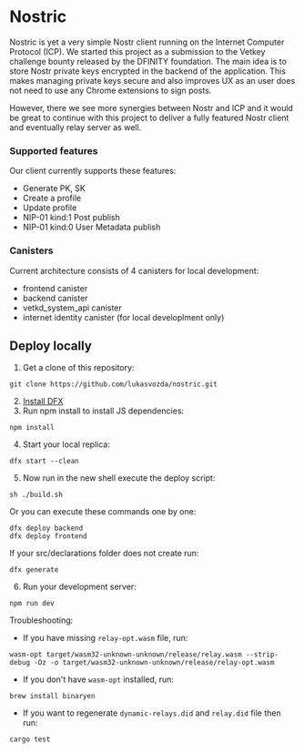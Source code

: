 # Nostric

Nostric is yet a very simple Nostr client running on the Internet Computer Protocol (ICP). We started this project as a submission to the Vetkey challenge bounty released by the DFINITY foundation. The main idea is to store Nostr private keys encrypted in the backend of the application. This makes managing private keys secure and also improves UX as an user does not need to use any Chrome extensions to sign posts.

However, there we see more synergies between Nostr and ICP and it would be great to continue with this project to deliver a fully featured Nostr client and eventually relay server as well.
### Supported features
Our client currently supports these features:
- Generate PK, SK
- Create a profile
- Update profile
- NIP-01 kind:1 Post publish
- NIP-01 kind:0 User Metadata publish

### Canisters
Current architecture consists of 4 canisters for local development:
- frontend canister
- backend canister
- vetkd_system_api canister
- internet identity canister (for local developlment only)

## Deploy locally

1. Get a clone of this repository:
```
git clone https://github.com/lukasvozda/nostric.git
```
2. [Install DFX](https://sdk.dfinity.org/docs/quickstart/local-quickstart.html)
3. Run npm install to install JS dependencies:
```
npm install
```
4. Start your local replica:
```
dfx start --clean
```
5. Now run in the new shell execute the deploy script:
```
sh ./build.sh
```
Or you can execute these commands one by one:
```
dfx deploy backend
dfx deploy frontend
```
If your src/declarations folder does not create run:
```
dfx generate
```
6. Run your development server:
```
npm run dev
```

Troubleshooting:
- If you have missing `relay-opt.wasm` file, run:
```
wasm-opt target/wasm32-unknown-unknown/release/relay.wasm --strip-debug -Oz -o target/wasm32-unknown-unknown/release/relay-opt.wasm
```
- If you don't have `wasm-opt` installed, run:
```
brew install binaryen
```
- If you want to regenerate `dynamic-relays.did` and `relay.did` file then run:
```
cargo test
```


